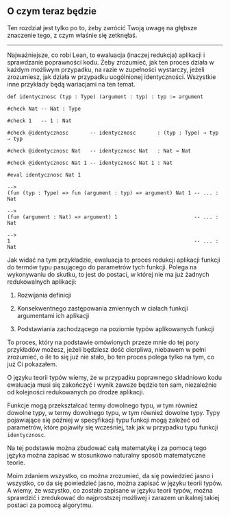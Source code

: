 ## O czym teraz będzie

Ten rozdział jest tylko po to, żeby zwrócić Twoją uwagę na głębsze znaczenie tego, z czym właśnie
się zetknęłaś.

<hr>

Najważniejsze, co robi Lean, to ewaluacja (inaczej redukcja) aplikacji i sprawdzanie poprawności
kodu. Żeby zrozumieć, jak ten proces działa w każdym możliwym przypadku, na razie w zupełności
wystarczy, jeżeli zrozumiesz, jak działa w przypadku uogólnionej identyczności. Wszystkie inne
przykłady będą wariacjami na ten temat.

```lean
def identycznosc (typ : Type) (argument : typ) : typ := argument

#check Nat -- Nat : Type

#check 1   -- 1 : Nat

#check @identycznosc       -- identycznosc       : (typ : Type) → typ → typ

#check @identycznosc Nat   -- identycznosc Nat   : Nat → Nat

#check @identycznosc Nat 1 -- identycznosc Nat 1 : Nat

#eval identycznosc Nat 1

-->
(fun (typ : Type) => fun (argument : typ) => argument) Nat 1 -- ... : Nat

-->
(fun (argument : Nat) => argument) 1                         -- ... : Nat

-->
1                                                            -- ... : Nat
```

Jak widać na tym przykładzie, ewaluacja to proces redukcji aplikacji funkcji do termów typu
pasującego do parametrów tych funkcji. Polega na wykonywaniu do skutku, to jest do postaci, w której
nie ma już żadnych redukowalnych aplikacji:

1. Rozwijania definicji

2. Konsekwentnego zastępowania zmiennych w ciałach funkcji argumentami ich aplikacji

3. Podstawiania zachodzącego na poziomie typów aplikowanych funkcji

To proces, który na podstawie omówionych przeze mnie do tej pory przykładów możesz, jeżeli będziesz
dość cierpliwa, niebawem w pełni zrozumieć, o ile to się już nie stało, bo ten proces polega tylko
na tym, co już Ci pokazałem.

O języku teorii typów wiemy, że w przypadku poprawnego składniowo kodu ewaluacja musi się zakończyć
i wynik zawsze będzie ten sam, niezależnie od kolejności redukowanych po drodze aplikacji.

Funkcje mogą przekształcać termy dowolnego typu, w tym również dowolne typy, w termy dowolnego typu,
w tym również dowolne typy. Typy pojawiające się później w specyfikacji typu funkcji mogą zależeć od
parametrów, które pojawiły się wcześniej, tak jak w przypadku typu funkcji `identycznosc`.

Na tej podstawie można zbudować całą matematykę i za pomocą tego języka można zapisać w stosunkowo
naturalny sposób matematyczne teorie.

Moim zdaniem wszystko, co można zrozumieć, da się powiedzieć jasno i wszystko, co da się powiedzieć
jasno, można zapisać w języku teorii typów. A wiemy, że wszystko, co zostało zapisane w języku
teorii typów, można sprawdzić i zredukować do najprostszej możliwej i zarazem unikalnej takiej
postaci za pomocą algorytmu.
